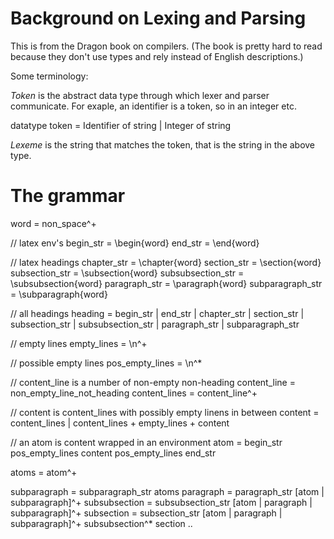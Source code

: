 # Background on Lexing and Parsing

This is from the Dragon book on compilers.  (The book is pretty hard
to read because they don't use types and rely instead of English
descriptions.)

Some terminology:

*Token* is the abstract data type through which lexer and
parser communicate.  For exaple, an identifier is a token, so in an integer etc.

datatype token = Identifier of string
               | Integer of string

*Lexeme* is the string that matches the token, that is the string in the above type.


# The grammar

word = non_space^+

// latex env's
begin_str = \begin{word}
end_str = \end{word}

// latex headings
chapter_str = \chapter{word}
section_str = \section{word}
subsection_str = \subsection{word}
subsubsection_str = \subsubsection{word}
paragraph_str = \paragraph{word}
subparagraph_str = \subparagraph{word}

// all headings
heading = begin_str | end_str | chapter_str | section_str | subsection_str |
          subsubsection_str | paragraph_str | subparagraph_str

// empty lines
empty_lines = \n^+

// possible empty lines
pos_empty_lines = \n^*

// content_line is a number of non-empty non-heading
content_line = non_empty_line_not_heading
content_lines = content_line^+

// content is content_lines with possibly empty linens in between
content = content_lines
        | content_lines + empty_lines + content
				

// an atom is content wrapped in an environment
atom = begin_str pos_empty_lines content pos_empty_lines end_str    

atoms = atom^+

subparagraph = subparagraph_str  atoms
paragraph = paragraph_str  [atom | subparagraph]^+
subsubsection = subsubsection_str [atom | paragraph | subparagraph]^+
subsection = subsection_str [atom | paragraph | subparagraph]^+ subsubsection^*
section ..
